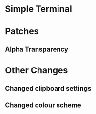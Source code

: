 # Simple Terminal

# Patches

## Alpha Transparency

# Other Changes

## Changed clipboard settings

## Changed colour scheme